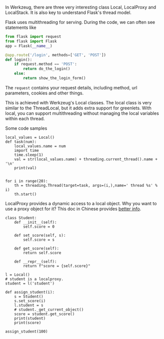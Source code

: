 In Werkzeug, there are three very interesting class Local, LocalProxy and LocalStack. It is also key to understand Flask's thread model.

Flask uses multithreading for serving. During the code, we can often see statements like

```python
from flask import request
from flask import Flask
app = Flask(__name__)

@app.route('/login', methods=['GET', 'POST'])
def login():
    if request.method == 'POST':
        return do_the_login()
    else:
        return show_the_login_form()
```

The `request` contains your request details, including method, url parameters, cookies and other things.

This is achieved with Werkzeug's Local classes.
The local class is very similar to the ThreadLocal, but it adds extra support for greenlets. With local, you can support multithreading without managing the local variables within each thread.

Some code samples
```
local_values = Local()
def task(num):
    local_values.name = num
    import time
    time.sleep(1)
    val = str(local_values.name) + threading.current_thread().name + '\n'
    print(val)


for i in range(20):
    th = threading.Thread(target=task, args=(i,),name=' thread %s' % i)
    th.start()
```

LocalProxy provides a dynamic access to a local object. Why you want to use a proxy object for it? This doc in Chinese provides [better info](https://www.jianshu.com/p/3f38b777a621).

```
class Student:
    def __init__(self):
        self.score = 0

    def set_score(self, s):
        self.score = s

    def get_score(self):
        return self.score

    def __repr__(self):
        return f"score = {self.score}"

l = Local()
# student is a localproxy.
student = l('student')

def assign_student(i):
    s = Student()
    s.set_score(i)
    l.student = s
    # student._get_current_object()
    score = student.get_score()
    print(student)
    print(score)

assign_student(100)
```

